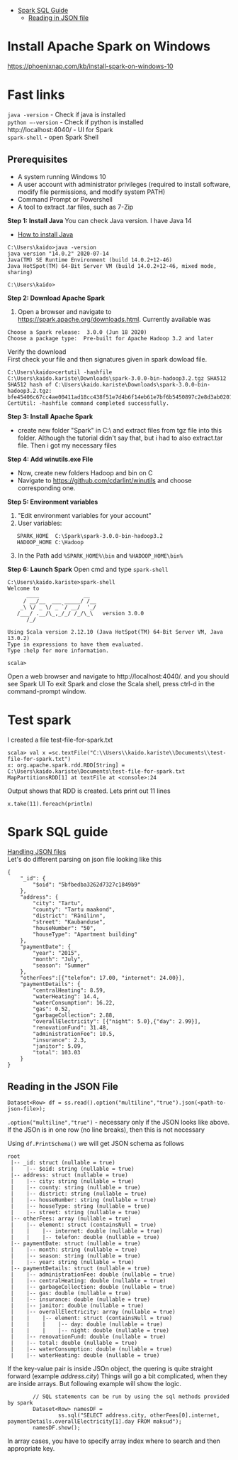 * [Spark SQL Guide](#spark-sql-guide)  
   * [Reading in JSON file](#reading-in-the-json-file) 

# Install Apache Spark on Windows
https://phoenixnap.com/kb/install-spark-on-windows-10

# Fast links
`java -version` - Check if java is installed  
`python –-version` - Check if python is installed  
http://localhost:4040/ - UI for Spark  
`spark-shell` - open Spark Shell

## Prerequisites
* A system running Windows 10
* A user account with administrator privileges (required to install software, modify file permissions, and modify system PATH)
* Command Prompt or Powershell
* A tool to extract .tar files, such as 7-Zip

**Step 1: Install Java**
You can check Java version. I have Java 14  
- [How to install Java](www.example.com)

```
C:\Users\kaido>java -version
java version "14.0.2" 2020-07-14
Java(TM) SE Runtime Environment (build 14.0.2+12-46)
Java HotSpot(TM) 64-Bit Server VM (build 14.0.2+12-46, mixed mode, sharing)

C:\Users\kaido>
```
**Step 2: Download Apache Spark**
1. Open a browser and navigate to https://spark.apache.org/downloads.html.
Currently available was
```
Choose a Spark release:  3.0.0 (Jun 18 2020)
Choose a package type:  Pre-built for Apache Hadoop 3.2 and later
```

Verify the download  
First check your file and then signatures given in spark dowload file.
```
C:\Users\kaido>certutil -hashfile C:\Users\kaido.kariste\Downloads\spark-3.0.0-bin-hadoop3.2.tgz SHA512
SHA512 hash of C:\Users\kaido.kariste\Downloads\spark-3.0.0-bin-hadoop3.2.tgz:
bfe45406c67cc4ae00411ad18cc438f51e7d4b6f14eb61e7bf6b5450897c2e8d3ab020152657c0239f253735c263512ffabf538ac5b9fffa38b8295736a9c387
CertUtil: -hashfile command completed successfully.
```

**Step 3: Install Apache Spark**
- create new folder "Spark" in C:\ and extract files from tgz file into this folder. Although the tutorial didn't say that, but i had to also extract.tar file. Then i got my necessary files

**Step 4: Add winutils.exe File**
- Now, create new folders Hadoop and bin on C
- Navigate to https://github.com/cdarlint/winutils and choose corresponding one.

**Step 5: Environment variables**
1. "Edit environment variables for your account"
2.  User variables:  
```
   SPARK_HOME  C:\Spark\spark-3.0.0-bin-hadoop3.2  
   HADOOP_HOME C:\Hadoop
```
3. In the Path add ```%SPARK_HOME%\bin``` and ```%HADOOP_HOME\bin%```

**Step 6: Launch Spark**
Open cmd and type `spark-shell`

```
C:\Users\kaido.kariste>spark-shell
Welcome to
      ____              __
     / __/__  ___ _____/ /__
    _\ \/ _ \/ _ `/ __/  '_/
   /___/ .__/\_,_/_/ /_/\_\   version 3.0.0
      /_/

Using Scala version 2.12.10 (Java HotSpot(TM) 64-Bit Server VM, Java 13.0.2)
Type in expressions to have them evaluated.
Type :help for more information.

scala>
```
Open a web browser and navigate to http://localhost:4040/. and you should see Spark UI
To exit Spark and close the Scala shell, press ctrl-d in the command-prompt window.

# Test spark
I created a file test-file-for-spark.txt
```
scala> val x =sc.textFile("C:\\Users\\kaido.kariste\\Documents\\test-file-for-spark.txt")
x: org.apache.spark.rdd.RDD[String] = C:\Users\kaido.kariste\Documents\test-file-for-spark.txt MapPartitionsRDD[1] at textFile at <console>:24
``` 
Output shows that RDD is created. Lets print out 11 lines
```
x.take(11).foreach(println)
```

# Spark SQL guide
[Handling JSON files](https://spark.apache.org/docs/latest/sql-data-sources-json.html)  
Let's do different parsing on json file looking like this  

```
{
    "_id": {
        "$oid": "5bfbedba3262d7327c1849b9"
    },
    "address": {
        "city": "Tartu",
        "county": "Tartu maakond",
        "district": "Ränilinn",
        "street": "Kaubanduse",
        "houseNumber": "50",
        "houseType": "Apartment building"
    },
    "paymentDate": {
        "year": "2015",
        "month": "July",
        "season": "Summer"
    },
	"otherFees":[{"telefon": 17.00, "internet": 24.00}],
    "paymentDetails": {
        "centralHeating": 8.59,
        "waterHeating": 14.4,
        "waterConsumption": 16.22,
        "gas": 0.52,
        "garbageCollection": 2.88,
        "overallElectricity": [{"night": 5.0},{"day": 2.99}],
        "renovationFund": 31.48,
        "administrationFee": 10.5,
        "insurance": 2.3,
        "janitor": 5.09,
        "total": 103.03
    }
}
```
## Reading in the JSON File
```
Dataset<Row> df = ss.read().option("multiline","true").json(<path-to-json-file>);
```
`.option("multiline","true")` - necessary only if the JSON looks like above. If the JSOn is in one row (no line breaks), then this is not necessary

Using `df.PrintSchema()` we will get JSON schema as follows
```
root
 |-- _id: struct (nullable = true)
 |    |-- $oid: string (nullable = true)
 |-- address: struct (nullable = true)
 |    |-- city: string (nullable = true)
 |    |-- county: string (nullable = true)
 |    |-- district: string (nullable = true)
 |    |-- houseNumber: string (nullable = true)
 |    |-- houseType: string (nullable = true)
 |    |-- street: string (nullable = true)
 |-- otherFees: array (nullable = true)
 |    |-- element: struct (containsNull = true)
 |    |    |-- internet: double (nullable = true)
 |    |    |-- telefon: double (nullable = true)
 |-- paymentDate: struct (nullable = true)
 |    |-- month: string (nullable = true)
 |    |-- season: string (nullable = true)
 |    |-- year: string (nullable = true)
 |-- paymentDetails: struct (nullable = true)
 |    |-- administrationFee: double (nullable = true)
 |    |-- centralHeating: double (nullable = true)
 |    |-- garbageCollection: double (nullable = true)
 |    |-- gas: double (nullable = true)
 |    |-- insurance: double (nullable = true)
 |    |-- janitor: double (nullable = true)
 |    |-- overallElectricity: array (nullable = true)
 |    |    |-- element: struct (containsNull = true)
 |    |    |    |-- day: double (nullable = true)
 |    |    |    |-- night: double (nullable = true)
 |    |-- renovationFund: double (nullable = true)
 |    |-- total: double (nullable = true)
 |    |-- waterConsumption: double (nullable = true)
 |    |-- waterHeating: double (nullable = true)
```
If the key-value pair is inside JSOn object, the quering is quite straight forward (example _address.city_)
Things will go a bit complicated, when they are inside arrays. But following example will show the logic.
```
        // SQL statements can be run by using the sql methods provided by spark
        Dataset<Row> namesDF =
                ss.sql("SELECT address.city, otherFees[0].internet, paymentDetails.overallElectricity[1].day FROM maksud");
        namesDF.show();
```
In array cases, you have to specify array index where to search and then appropriate key. 





